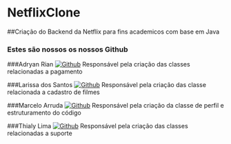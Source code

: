 # NetflixClone

##Criação do Backend da Netflix para fins academicos com base em Java
 
### Estes são nossos os nossos Github

 ###Adryan Rian
[![Github](https://img.shields.io/badge/-Github-000?style=flat&logo=Github&logoColor=white)](https://github.com/AdryanRian)
Responsável pela criação das classes relacionadas a pagamento

 ###Larissa dos Santos
[![Github](https://img.shields.io/badge/-Github-000?style=flat&logo=Github&logoColor=white)](https://github.com/2002Larissa)
Responsável pela criação das classe relacionada a cadastro de filmes

 ###Marcelo Arruda
[![Github](https://img.shields.io/badge/-Github-000?style=flat&logo=Github&logoColor=white)](https://github.com/MarceluzOne)
Responsável pela criação da classe de perfil e estruturamento do código

 ###Thialy Lima
[![Github](https://img.shields.io/badge/-Github-000?style=flat&logo=Github&logoColor=white)](https://github.com/ThialySth)
Responsável pela criação das classes relacionadas a suporte
